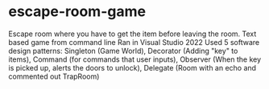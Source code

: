 # escape-room-game
Escape room where you have to get the item before leaving the room. Text based game from command line 
Ran in Visual Studio 2022 
Used 5 software design patterns: Singleton (Game World), Decorator (Adding "key" to items), Command (for commands that user inputs), Observer (When the key is picked up, alerts the doors to unlock), Delegate (Room with an echo and commented out TrapRoom)

